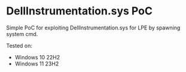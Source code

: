 # DellInstrumentation.sys PoC
Simple PoC for exploiting DellInstrumentation.sys for LPE by spawning system cmd.  

Tested on:
- Windows 10 22H2
- Windows 11 23H2

